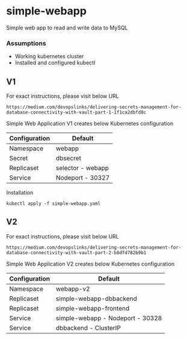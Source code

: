 # simple-webapp
Simple web app to read and write data to MySQL

### Assumptions

- Working kubernetes cluster
- Installed and configured kubectl

## V1

For exact instructions, please visit below URL 

```
https://medium.com/devopslinks/delivering-secrets-management-for-database-connectivity-with-vault-part-1-1f1ca2dbfd8c
```

Simple Web Application V1 creates below Kubernetes configuration

| Configuration | Default |
| ------------- | ------- |
| Namespace | webapp |
| Secret | dbsecret |
| Replicaset | selector - webapp |
| Service | Nodeport - 30327 |

Installation
```
kubectl apply -f simple-webapp.yaml
```

## V2

For exact instructions, please visit below URL 

```
https://medium.com/devopslinks/delivering-secrets-management-for-database-connectivity-with-vault-part-2-b8dfd782b9b1
```

Simple Web Application V2 creates below Kubernetes configuration 

| Configuration | Default |
| ------------- | ------- |
| Namespace | webapp-v2 |
| Replicaset | simple-webapp-dbbackend |
| Replicaset | simple-webapp-frontend  |
| Service | simple-webapp - Nodeport - 30328 |
| Service | dbbackend - ClusterIP |
